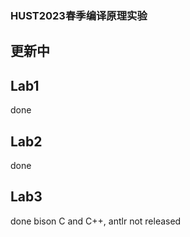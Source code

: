 ### HUST2023春季编译原理实验

## 更新中

## Lab1
done

## Lab2
done

## Lab3
done bison C and C++, antlr not released